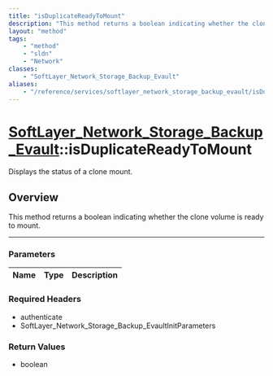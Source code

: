 ```yaml
---
title: "isDuplicateReadyToMount"
description: "This method returns a boolean indicating whether the clone volume is ready to mount."
layout: "method"
tags:
    - "method"
    - "sldn"
    - "Network"
classes:
    - "SoftLayer_Network_Storage_Backup_Evault"
aliases:
    - "/reference/services/softlayer_network_storage_backup_evault/isDuplicateReadyToMount"
---
```

# [SoftLayer_Network_Storage_Backup_Evault](/reference/services/SoftLayer_Network_Storage_Backup_Evault)::isDuplicateReadyToMount


Displays the status of a clone mount.


## Overview 
This method returns a boolean indicating whether the clone volume is ready to mount. 

-----

### Parameters 
|Name | Type | Description |
| --- | --- | --- |


### Required Headers
* authenticate
* SoftLayer_Network_Storage_Backup_EvaultInitParameters


### Return Values
* boolean




